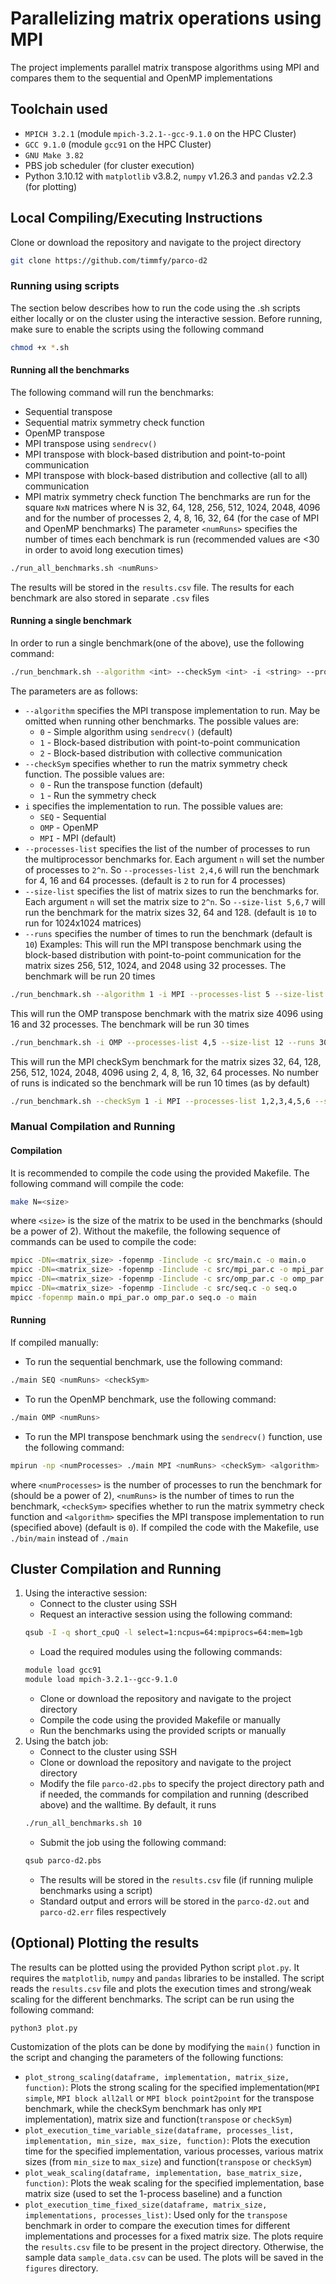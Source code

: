 # Parallelizing matrix operations using MPI

The project implements parallel matrix transpose algorithms using MPI and compares them to the sequential and OpenMP implementations

## Toolchain used

- `MPICH 3.2.1` (module `mpich-3.2.1--gcc-9.1.0` on the HPC Cluster)
- `GCC 9.1.0` (module `gcc91` on the HPC Cluster)
- `GNU Make 3.82`
- PBS job scheduler (for cluster execution)
- Python 3.10.12 with `matplotlib` v3.8.2, `numpy` v1.26.3 and `pandas` v2.2.3 (for plotting)

## Local Compiling/Executing Instructions
Clone or download the repository and navigate to the project directory
```sh
git clone https://github.com/timmfy/parco-d2
```
### Running using scripts
The section below describes how to run the code using the .sh scripts either locally or on the cluster using the interactive session.
Before running, make sure to enable the scripts using the following command
```sh
chmod +x *.sh
```
#### Running all the benchmarks
The following command will run the benchmarks:
 - Sequential transpose
 - Sequential matrix symmetry check function
 - OpenMP transpose
 - MPI transpose using `sendrecv()`
 - MPI transpose with block-based distribution and point-to-point communication
 - MPI transpose with block-based distribution and collective (all to all) communication
 - MPI matrix symmetry check function
The benchmarks are run for the square `NxN` matrices where N is 32, 64, 128, 256, 512, 1024, 2048, 4096 and for the number of processes 2, 4, 8, 16, 32, 64 (for the case of MPI and OpenMP benchmarks)
The parameter `<numRuns>` specifies the number of times each benchmark is run (recommended values are <30 in order to avoid long execution times)
```sh
./run_all_benchmarks.sh <numRuns>
```
The results will be stored in the `results.csv` file.
The results for each benchmark are also stored in separate `.csv` files
#### Running a single benchmark
In order to run a single benchmark(one of the above), use the following command:
```sh
./run_benchmark.sh --algorithm <int> --checkSym <int> -i <string> --processes-list <int,int,...> --size-list <int,int,...> --runs <int>
```
The parameters are as follows:
- `--algorithm` specifies the MPI transpose implementation to run. May be omitted when running other benchmarks. The possible values are:
  - `0` - Simple algorithm using `sendrecv()` (default)
  - `1` - Block-based distribution with point-to-point communication
  - `2` - Block-based distribution with collective communication
- `--checkSym` specifies whether to run the matrix symmetry check function. The possible values are:
    - `0` - Run the transpose function (default)
    - `1` - Run the symmetry check
- `i` specifies the implementation to run. The possible values are:
  - `SEQ` - Sequential
  - `OMP` - OpenMP
  - `MPI` - MPI (default)
- `--processes-list` specifies the list of the number of processes to run the multiprocessor benchmarks for. Each argument `n` will set the number of processes to `2^n`. So `--processes-list 2,4,6` will run the benchmark for 4, 16 and 64 processes. (default is `2` to run for 4 processes)
- `--size-list` specifies the list of matrix sizes to run the benchmarks for. Each argument `n` will set the matrix size to `2^n`. So `--size-list 5,6,7` will run the benchmark for the matrix sizes 32, 64 and 128. (default is `10` to run for 1024x1024 matrices)
- `--runs` specifies the number of times to run the benchmark (default is `10`)
Examples:
This will run the MPI transpose benchmark using the block-based distribution with point-to-point communication for the matrix sizes 256, 512, 1024, and 2048 using 32 processes. The benchmark will be run 20 times
```sh
./run_benchmark.sh --algorithm 1 -i MPI --processes-list 5 --size-list 8,9,10,11 --runs 20
```
This will run the OMP transpose benchmark with the matrix size 4096 using 16 and 32 processes. The benchmark will be run 30 times
```sh
./run_benchmark.sh -i OMP --processes-list 4,5 --size-list 12 --runs 30
```
This will run the MPI checkSym benchmark for the matrix sizes 32, 64, 128, 256, 512, 1024, 2048, 4096 using 2, 4, 8, 16, 32, 64 processes. No number of runs is indicated so the benchmark will be run 10 times (as by default)
```sh
./run_benchmark.sh --checkSym 1 -i MPI --processes-list 1,2,3,4,5,6 --size-list 5,6,7,8,9,10,11,12
```
### Manual Compilation and Running
#### Compilation
It is recommended to compile the code using the provided Makefile. The following command will compile the code:
```sh
make N=<size>
```
where `<size>` is the size of the matrix to be used in the benchmarks (should be a power of 2).
Without the makefile, the following sequence of commands can be used to compile the code:
```sh
mpicc -DN=<matrix_size> -fopenmp -Iinclude -c src/main.c -o main.o
mpicc -DN=<matrix_size> -fopenmp -Iinclude -c src/mpi_par.c -o mpi_par.o
mpicc -DN=<matrix_size> -fopenmp -Iinclude -c src/omp_par.c -o omp_par.o
mpicc -DN=<matrix_size> -fopenmp -Iinclude -c src/seq.c -o seq.o
mpicc -fopenmp main.o mpi_par.o omp_par.o seq.o -o main
```
#### Running
If compiled manually:
- To run the sequential benchmark, use the following command:
```sh
./main SEQ <numRuns> <checkSym>
```
- To run the OpenMP benchmark, use the following command:
```sh
./main OMP <numRuns>
```
- To run the MPI transpose benchmark using the `sendrecv()` function, use the following command:
```sh
mpirun -np <numProcesses> ./main MPI <numRuns> <checkSym> <algorithm>
```
where `<numProcesses>` is the number of processes to run the benchmark for (should be a power of 2), `<numRuns>` is the number of times to run the benchmark, `<checkSym>` specifies whether to run the matrix symmetry check function and `<algorithm>` specifies the MPI transpose implementation to run (specified above) (default is `0`).
If compiled the code with the Makefile, use `./bin/main` instead of `./main`
## Cluster Compilation and Running
1. Using the interactive session:
    - Connect to the cluster using SSH
    - Request an interactive session using the following command:
    ```sh
    qsub -I -q short_cpuQ -l select=1:ncpus=64:mpiprocs=64:mem=1gb
    ```
    - Load the required modules using the following commands:
    ```sh
    module load gcc91
    module load mpich-3.2.1--gcc-9.1.0
    ```
    - Clone or download the repository and navigate to the project directory
    - Compile the code using the provided Makefile or manually
    - Run the benchmarks using the provided scripts or manually
2. Using the batch job:
    - Connect to the cluster using SSH
    - Clone or download the repository and navigate to the project directory
    - Modify the file `parco-d2.pbs` to specify the project directory path and if needed, the commands for compilation and running (described above) and the walltime. By default, it runs
    ```sh
    ./run_all_benchmarks.sh 10
    ```
    - Submit the job using the following command:
    ```sh
    qsub parco-d2.pbs
    ```
    - The results will be stored in the `results.csv` file (if running muliple benchmarks using a script)
    - Standard output and errors will be stored in the `parco-d2.out` and `parco-d2.err` files respectively
## (Optional) Plotting the results
The results can be plotted using the provided Python script `plot.py`. It requires the `matplotlib`, `numpy` and `pandas` libraries to be installed. The script reads the `results.csv` file and plots the execution times and strong/weak scaling for the different benchmarks. The script can be run using the following command:
```sh
python3 plot.py
```
Customization of the plots can be done by modifying the `main()` function in the script and changing the parameters of the following functions:
- `plot_strong_scaling(dataframe, implementation, matrix_size, function)`: Plots the strong scaling for the specified implementation(`MPI simple`, `MPI block all2all` or `MPI block point2point` for the transpose benchmark, while the checkSym benchmark has only `MPI` implementation), matrix size and function(`transpose` or `checkSym`)
- `plot_execution_time_variable_size(dataframe, processes_list, implementation, min_size, max_size, function)`: Plots the execution time for the specified implementation, various processes, various matrix sizes (from `min_size` to `max_size`) and function(`transpose` or `checkSym`)
- `plot_weak_scaling(dataframe, implementation, base_matrix_size, function)`: Plots the weak scaling for the specified implementation, base matrix size (used to set the 1-process baseline) and a function
- `plot_execution_time_fixed_size(dataframe, matrix_size, implementations, processes_list)`: Used only for the `transpose` benchmark in order to compare the execution times for different implementations and processes for a fixed matrix size.
The plots require the `results.csv` file to be present in the project directory. Otherwise, the sample data `sample_data.csv` can be used.
The plots will be saved in the `figures` directory. 
